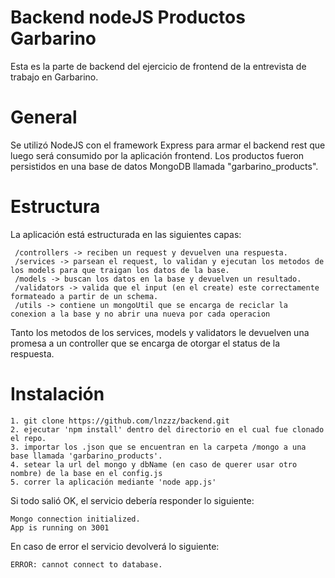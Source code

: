 # Backend nodeJS Productos Garbarino

Esta es la parte de backend del ejercicio de frontend de la entrevista de trabajo en Garbarino.

# General

Se utilizó NodeJS con el framework Express para armar el backend rest que luego será consumido por la aplicación frontend. Los productos fueron persistidos en una base de datos MongoDB llamada "garbarino_products".


# Estructura

La aplicación está estructurada en las siguientes capas:
 ```
  /controllers -> reciben un request y devuelven una respuesta.
  /services -> parsean el request, lo validan y ejecutan los metodos de los models para que traigan los datos de la base.
  /models -> buscan los datos en la base y devuelven un resultado.
  /validators -> valida que el input (en el create) este correctamente formateado a partir de un schema. 
  /utils -> contiene un mongoUtil que se encarga de reciclar la conexion a la base y no abrir una nueva por cada operacion
  ```
  
  Tanto los metodos de los services, models y validators le devuelven una promesa a un controller que se encarga de otorgar el status de la respuesta.
 
# Instalación

 ```
 1. git clone https://github.com/lnzzz/backend.git
 2. ejecutar 'npm install' dentro del directorio en el cual fue clonado el repo.
 3. importar los .json que se encuentran en la carpeta /mongo a una base llamada 'garbarino_products'.
 4. setear la url del mongo y dbName (en caso de querer usar otro nombre) de la base en el config.js
 5. correr la aplicación mediante 'node app.js'
 ```
 
 Si todo salió OK, el servicio debería responder lo siguiente:
 ```
Mongo connection initialized.
App is running on 3001
 ```
 
 En caso de error el servicio devolverá lo siguiente:
  ```
  ERROR: cannot connect to database.
  ```
